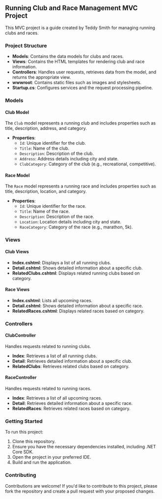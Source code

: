 ## Running Club and Race Management MVC Project

This MVC project is a guide created by Teddy Smith for managing running clubs and races.

### Project Structure

- **Models**: Contains the data models for clubs and races.
- **Views**: Contains the HTML templates for rendering club and race information.
- **Controllers**: Handles user requests, retrieves data from the model, and returns the appropriate view.
- **wwwroot**: Contains static files such as images and stylesheets.
- **Startup.cs**: Configures services and the request processing pipeline.

### Models

#### Club Model

The `Club` model represents a running club and includes properties such as title, description, address, and category.

- **Properties**:
  - `Id`: Unique identifier for the club.
  - `Title`: Name of the club.
  - `Description`: Description of the club.
  - `Address`: Address details including city and state.
  - `ClubCategory`: Category of the club (e.g., recreational, competitive).

#### Race Model

The `Race` model represents a running race and includes properties such as title, description, location, and category.

- **Properties**:
  - `Id`: Unique identifier for the race.
  - `Title`: Name of the race.
  - `Description`: Description of the race.
  - `Location`: Location details including city and state.
  - `RaceCategory`: Category of the race (e.g., marathon, 5k).

### Views

#### Club Views

- **Index.cshtml**: Displays a list of all running clubs.
- **Detail.cshtml**: Shows detailed information about a specific club.
- **RelatedClubs.cshtml**: Displays related running clubs based on category.

#### Race Views

- **Index.cshtml**: Lists all upcoming races.
- **Detail.cshtml**: Shows detailed information about a specific race.
- **RelatedRaces.cshtml**: Displays related races based on category.

### Controllers

#### ClubController

Handles requests related to running clubs.

- **Index**: Retrieves a list of all running clubs.
- **Detail**: Retrieves detailed information about a specific club.
- **RelatedClubs**: Retrieves related clubs based on category.

#### RaceController

Handles requests related to running races.

- **Index**: Retrieves a list of all upcoming races.
- **Detail**: Retrieves detailed information about a specific race.
- **RelatedRaces**: Retrieves related races based on category.

### Getting Started

To run this project:

1. Clone this repository.
2. Ensure you have the necessary dependencies installed, including .NET Core SDK.
3. Open the project in your preferred IDE.
4. Build and run the application.

### Contributing

Contributions are welcome! If you'd like to contribute to this project, please fork the repository and create a pull request with your proposed changes.
